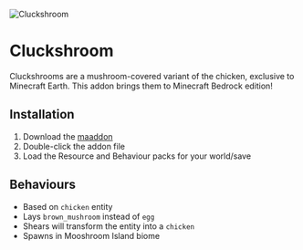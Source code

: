 ![Cluckshroom](https://static.wikia.nocookie.net/minecraft/images/7/75/Cluckshroom.png/revision/latest/scale-to-width-down/520?cb=20191117220548)
# Cluckshroom
Cluckshrooms are a mushroom-covered variant of the chicken, exclusive to Minecraft Earth. This addon brings them to Minecraft Bedrock edition!

## Installation
1. Download the [maaddon](https://github.com/kirbycope/Cluckshroom/raw/main/Cluckshroom.mcaddon)
1. Double-click the addon file
1. Load the Resource and Behaviour packs for your world/save

## Behaviours
 - Based on `chicken` entity
 - Lays `brown_mushroom` instead of `egg`
 - Shears will transform the entity into a `chicken`
 - Spawns in Mooshroom Island biome

